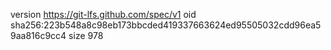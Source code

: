 version https://git-lfs.github.com/spec/v1
oid sha256:223b548a8c98eb173bbcded419337663624ed95505032cdd96ea59aa816c9cc4
size 978
